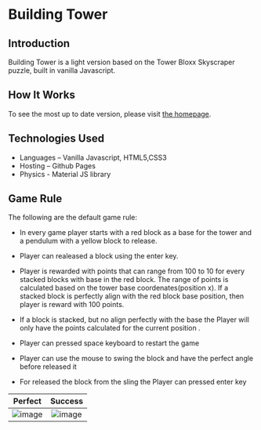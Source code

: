 # Building Tower

## Introduction
Building Tower is  a light version based on the Tower Bloxx Skyscraper puzzle, built in vanilla Javascript. 

## How It Works
To see the most up to date version, please visit [the homepage](https://yenisbel.github.io/building_tower/).

## Technologies Used
* Languages – Vanilla Javascript, HTML5,CSS3
* Hosting – Github Pages
* Physics - Material JS library

## Game Rule
The following are the default game rule:

* In every game player starts with a red block as a base for the tower and a pendulum with a yellow block to release.

* Player can realeased a block using the enter key.

* Player is rewarded with points that can range from 100 to 10 for every stacked blocks with base in the red block. The range of points is calculated based on the tower base coordenates(position x). If a stacked block is perfectly align with the red block base position, then player is reward with 100 points. 

* If a block is stacked, but no align perfectly with the base the Player will only have the points calculated for the current position . 

* Player can pressed space keyboard to restart the game

* Player can use the mouse to swing the block and have the perfect angle before released it

* For released the block from the sling the Player can pressed enter key

| Perfect  |      Success  | 
|----------|:-------------:|
|![image](https://user-images.githubusercontent.com/7420659/76723834-94309080-6740-11ea-8c50-3574b3843655.png) |  ![image](https://user-images.githubusercontent.com/7420659/76723942-043f1680-6741-11ea-8568-2c7a84c95839.png)|



